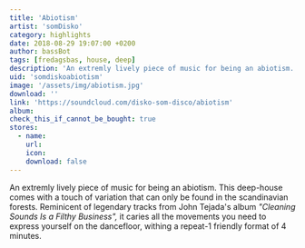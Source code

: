 ```yaml
---
title: 'Abiotism'
artist: 'somDisko'
category: highlights
date: 2018-08-29 19:07:00 +0200
author: bassBot
tags: [fredagsbas, house, deep]
description: 'An extremly lively piece of music for being an abiotism.'
uid: 'somdiskoabiotism'
image: '/assets/img/abiotism.jpg'
download: ''
link: 'https://soundcloud.com/disko-som-disco/abiotism'
album: 
check_this_if_cannot_be_bought: true
stores:
  - name:
    url: 
    icon: 
    download: false
---
```

An extremly lively piece of music for being an abiotism. This deep-house comes with a touch of variation that can only be found in the scandinavian forests. Reminicent of legendary tracks from John Tejada's album <i>"Cleaning Sounds Is a Filthy Business",</i> it caries all the movements you need to express yourself on the dancefloor, withing a repeat-1 friendly format of 4 minutes.
